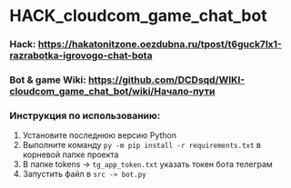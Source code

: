 # HACK_cloudcom_game_chat_bot

### Hack: https://hakatonitzone.oezdubna.ru/tpost/t6guck7lx1-razrabotka-igrovogo-chat-bota

### Bot & game Wiki: https://github.com/DCDsqd/WIKI-cloudcom_game_chat_bot/wiki/Начало-пути

### Инструкция по использованию:

1) Установите последнюю версию Python
2) Выполните команду ```py -m pip install -r requirements.txt``` в корневой папке проекта
3) В папке tokens -> ```tg_app_token.txt``` указать токен бота телеграм
4) Запустить файл в ```src -> bot.py```
